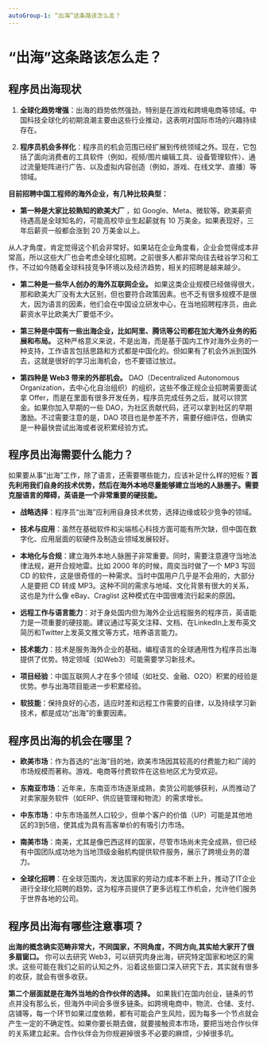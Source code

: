 ```yaml
---
autoGroup-1: “出海”这条路该怎么走？
---
```


# “出海”这条路该怎么走？

## 程序员出海现状

1. **全球化趋势增强**：出海的趋势依然强劲，特别是在游戏和跨境电商等领域。中国科技全球化的初期浪潮主要由这些行业推动，这表明对国际市场的兴趣持续存在。

2. **程序员机会多样化**：程序员的机会范围已经扩展到传统领域之外。现在，它包括了面向消费者的工具软件（例如，视频/图片编辑工具、设备管理软件）、通过流量矩阵进行广告、以及虚拟内容创造（例如，游戏、在线文学、直播）等领域。

**目前招聘中国工程师的海外企业，有几种比较典型：**

- **第一种是大家比较熟知的欧美大厂** ，如 Google、Meta、微软等。欧美薪资待遇高是全球知名的，可能高校毕业生起薪就有 10 万美金。如果表现好，三年后薪资一般都会涨到 20 万美金以上。

从人才角度，肯定觉得这个机会非常好。如果站在企业角度看，企业会觉得成本非常高，所以这些大厂也会考虑全球化招聘。之前很多人都非常向往去硅谷学习和工作，不过如今随着全球科技竞争环境以及经济趋势，相关的招聘是越来越少。

- **第二种是一些华人创办的海外互联网企业。** 如果这类企业规模已经做得很大，那和欧美大厂没有太大区别，但也要符合政策因素。也不乏有很多规模不是很大，因为语言的因素，他们会在中国设立研发中心，在当地招聘程序员，由此薪资水平比欧美大厂要低不少。

- **第三种是中国有一些出海企业，比如阿里、腾讯等公司都在加大海外业务的拓展和布局。** 这种严格意义来说，不是出海，而是基于国内工作对海外业务的一种支持，工作语言包括思路和方式都是中国化的。但如果有了机会外派到国外去，这就是很好的学习出海机会，也不要错过放过。

- **第四种是 Web3 带来的外部机会。** DAO（Decentralized Autonomous Organization，去中心化自治组织）的组织，这些不像正规企业招聘需要面试拿 Offer，而是在里面有很多开发任务，程序员完成任务之后，就可以领赏金。如果你加入早期的一些 DAO，为社区贡献代码，还可以拿到社区的早期激励。不过需要注意的是，DAO 项目也是参差不齐，需要仔细评估，但确实是一种最快尝试出海或者说积累经验方式。

## 程序员出海需要什么能力？

如果要从事“出海”工作，除了语言，还需要哪些能力，应该补足什么样的短板？**首先利用我们自身的技术优势，然后在海外本地尽量能够建立当地的人脉圈子。需要克服语言的障碍，英语是一个非常重要的硬技能。**

- **战略选择**：程序员“出海”应利用自身技术优势，选择边缘或较少竞争的领域。

- **技术与应用**：虽然在基础软件和尖端核心科技方面可能有所欠缺，但中国在数字化、应用层面的软硬件及制造业领域发展较好。

- **本地化与合规**：建立海外本地人脉圈子非常重要。同时，需要注意遵守当地法律法规，避开合规地雷。比如 2000 年的时候，周奕当时做了一个 MP3 写回 CD 的软件，这是很奇怪的一种需求。当时中国用户几乎是不会用的，大部分人是要把 CD 转成 MP3。这种不同的需求与地域、文化背景有很大的关系，这也是为什么像 eBay、Craglist 这种模式在中国很难流行起来的原因。

- **远程工作与语言能力**：对于身处国内但为海外企业远程服务的程序员，英语能力是一项重要的硬技能。建议通过写英文注释、文档、在LinkedIn上发布英文简历和Twitter上发英文推文等方式，培养语言能力。

- **技术能力**：技术是服务海外企业的基础，编程语言的全球通用性为程序员出海提供了优势。特定领域（如Web3）可能需要学习新技术。

- **项目经验**：中国互联网人才在多个领域（如社交、金融、O2O）积累的经验是优势。参与出海项目能进一步积累经验。

- **软技能**：保持良好的心态，适应时差和远程工作需要的自律，以及持续学习新技术，都是成功“出海”的重要因素。

## 程序员出海的机会在哪里？

- **欧美市场**：作为首选的“出海”目的地，欧美市场因其较高的付费能力和广阔的市场规模而著称。游戏、电商等付费软件在这些地区尤为受欢迎。
- **东南亚市场**：近年来，东南亚市场逐渐成熟，卖货公司能够获利，从而推动了对卖家服务软件（如ERP、供应链管理和物流）的需求增长。
- **中东市场**：中东市场虽然人口较少，但单个客户的价值（UP）可能是其他地区的3到5倍，使其成为具有高客单价的有吸引力市场。
- **南美市场**：南美，尤其是像巴西这样的国家，尽管市场尚未完全成熟，但已经有中国团队成功地为当地顶级金融机构提供软件服务，展示了跨境业务的潜力。

- **全球化招聘**：在全球范围内，发达国家的劳动力成本不断上升，推动了IT企业进行全球化招聘的趋势。这为程序员提供了更多远程工作机会，允许他们服务于世界各地的公司。

## 程序员出海有哪些注意事项？

**出海的概念确实范畴非常大，不同国家，不同角度，不同方向,其实给大家开了很多扇窗口。** 你可以去研究 Web3，可以研究肉身出海，研究特定国家和地区的需求。这些可能在我们之前的认知之外，沿着这些窗口深入研究下去，其实就有很多的收获，就会有很多收获。

**第二个层面就是在海外当地的合作伙伴的选择。** 如果我们在国内创业，链条的节点并没有那么长，但海外中间会多很多链条。如跨境电商中，物流、仓储、支付、店铺等，每一个环节如果过度依赖，都有可能会产生风险，因为每多一个节点就会产生一定的不确定性。如果你要长期去做，就要接触资本市场，要把当地合作伙伴的关系建立起来。合作伙伴会为你规避掉很多不必要的麻烦，少掉很多坑。
